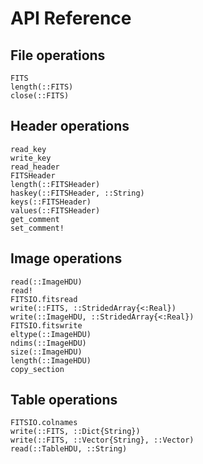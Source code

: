 # API Reference

## File operations

```@docs
FITS
length(::FITS)
close(::FITS)
```

## Header operations

```@docs
read_key
write_key
read_header
FITSHeader
length(::FITSHeader)
haskey(::FITSHeader, ::String)
keys(::FITSHeader)
values(::FITSHeader)
get_comment
set_comment!
```

## Image operations

```@docs
read(::ImageHDU)
read!
FITSIO.fitsread
write(::FITS, ::StridedArray{<:Real})
write(::ImageHDU, ::StridedArray{<:Real})
FITSIO.fitswrite
eltype(::ImageHDU)
ndims(::ImageHDU)
size(::ImageHDU)
length(::ImageHDU)
copy_section
```

## Table operations

```@docs
FITSIO.colnames
write(::FITS, ::Dict{String})
write(::FITS, ::Vector{String}, ::Vector)
read(::TableHDU, ::String)
```
